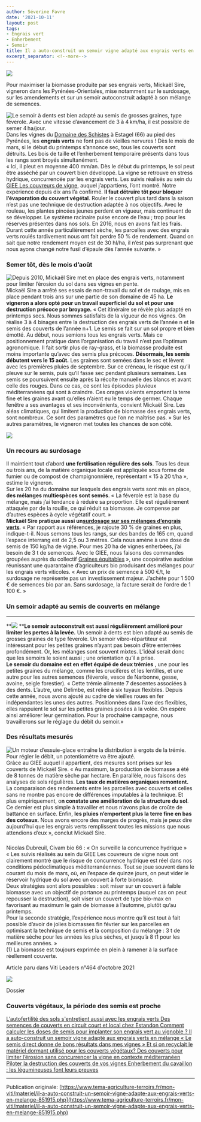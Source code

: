 ```yaml
---
author: Séverine Favre
date: '2021-10-11'
layout: post
tags:
- Engrais vert
- Enherbement
- Semoir
title: Il a auto-construit un semoir vigne adapté aux engrais verts en mélange
excerpt_separator: <!--more-->
---
```


![](/assets/476f39815020fbcdd6e6644d58da2b4c.jpg)



Pour maximiser la biomasse produite par ses engrais verts, Mickaël Sire, vigneron dans les Pyrénées-Orientales, mise notamment sur le surdosage, sur les amendements et sur un semoir autoconstruit adapté à son mélange de semences.


<!--more-->
![Le semoir à dents est bien adapté au semis de grosses graines, type féverole. Avec une vitesse d’avancement de 3 à 4 km/ha, il est possible de semer 4 ha/jour.](/assets/fb94fc3c901fd5c6b1b891206dae5021.jpg) Dans les vignes du [Domaine des Schistes](https://domainedesschistes.com) à Estagel (66) au pied des Pyrénées, les **engrais verts** ne font pas de vieilles nervures ! Dès le mois de mars, si le début du printemps s’annonce sec, tous les couverts sont détruits. Les bois de taille et l’enherbement temporaire présents dans tous les rangs sont broyés simultanément.  
« Ici, il pleut en moyenne 400 mm/an. Dès le début du printemps, le sol peut être asséché par un couvert bien développé. La vigne se retrouve en stress hydrique, concurrencée par les engrais verts. Les suivis réalisés au sein du [GIEE Les couvreurs de vigne](https://rd-agri.fr/detail/PROJET/collectifs_agroecologie_18agiocc_098), auquel j’appartiens, l’ont montré. Notre expérience depuis dix ans l’a confirmé. **Il faut détruire tôt pour bloquer l’évaporation du couvert végétal**. Rouler le couvert plus tard dans la saison n’est pas une technique de destruction adaptée à nos objectifs. Avec le rouleau, les plantes pincées jeunes perdent en vigueur, mais continuent de se développer. Le système racinaire puise encore de l’eau ; trop pour les réserves présentes dans nos sols. En 2016, nous en avons fait les frais. Durant cette année particulièrement sèche, les parcelles avec des engrais verts roulés tardivement nous ont fait perdre 50 % de rendement. Quand on sait que notre rendement moyen est de 30 hl/ha, il n’est pas surprenant que nous ayons changé notre fusil d’épaule dès l’année suivante. »

### Semer tôt, dès le mois d’août

![Depuis 2010, Mickaël Sire met en place des engrais verts, notamment pour limiter l’érosion du sol dans ses vignes en pente.](/assets/122cf86a8607d485a032143fbbeb8734.jpg) Mickaël Sire a arrêté ses essais de non-travail du sol et de roulage, mis en place pendant trois ans sur une partie de son domaine de 45 ha. **Le vigneron a alors opté pour un travail superficiel du sol et pour une destruction précoce par broyage.** « Cet itinéraire se révèle plus adapté en printemps secs. Nous sommes satisfaits de la vigueur de nos vignes. On réalise 3 à 4 binages entre la destruction des engrais verts de l’année n et le semis des couverts de l’année n+1. Le semis se fait sur un sol propre et bien émotté. Au début, nous semions tous les engrais verts. Mais ce positionnement pratique dans l’organisation du travail n’est pas l’optimum agronomique. Il fait sortir plus de ray-grass, et la biomasse produite est moins importante qu’avec des semis plus précoces. **Désormais, les semis débutent vers le 15 août.** Les graines sont semées dans le sec et lèvent avec les premières pluies de septembre. Sur ce créneau, le risque est qu’il pleuve sur le semis, puis qu’il fasse sec pendant plusieurs semaines. Les semis se poursuivent ensuite après la récolte manuelle des blancs et avant celle des rouges. Dans ce cas, ce sont les épisodes pluvieux méditerranéens qui sont à craindre. Ces orages violents emportent la terre fine et les graines avant qu’elles n’aient eu le temps de germer. Chaque fenêtre a ses avantages et ses inconvénients, convient Mickaël Sire. Les aléas climatiques, qui limitent la production de biomasse des engrais verts, sont nombreux. Ce sont des paramètres que l’on ne maîtrise pas. » Sur les autres paramètres, le vigneron met toutes les chances de son côté.

![](/assets/a2f7aef6e85eca071e8c2deea57559ad.jpg)

### Un recours au surdosage

Il maintient tout d’abord **une fertilisation régulière des sols**. Tous les deux ou trois ans, de la matière organique locale est appliquée sous forme de fumier ou de compost de champignonnière, représentant « 15 à 20 t/ha », estime le vigneron.  
Sur les 20 ha du domaine sur lesquels des engrais verts sont mis en place, **des mélanges multiespèces sont semés**. « La féverole est la base du mélange, mais j’ai tendance à réduire sa proportion. Elle est régulièrement attaquée par de la rouille, ce qui réduit sa biomasse. Je compense par d’autres espèces à cycle végétatif court. »  
**Mickaël Sire pratique aussi un[surdosage sur ses mélanges d’engrais verts](/node/27148/print)**. « Par rapport aux références, je rajoute 30 % de graines en plus, indique-t-il. Nous semons tous les rangs, sur des bandes de 165 cm, quand l’espace interrang est de 2,5 ou 3 mètres. Cela nous amène à une dose de semis de 150 kg/ha de vigne. Pour mes 20 ha de vignes enherbées, j’ai besoin de 3 t de semences. Avec le GIEE, nous faisons des commandes groupées auprès du collectif [Graines équitables](http://www.graines-equitables.fr/) », une coopérative audoise réunissant une quarantaine d’agriculteurs bio produisant des mélanges pour les engrais verts viticoles. « Avec un prix de semence à 500 €/t, le surdosage ne représente pas un investissement majeur. J’achète pour 1 500 € de semences bio par an. Sans surdosage, la facture serait de l’ordre de 1 100 €. »

### Un semoir adapté au semis de couverts en mélange

****

**![](/assets/a521e4fdfbc2a4c6e031ebeab6dcbe7d.jpg) ****Le semoir autoconstruit est aussi régulièrement amélioré pour limiter les pertes à la levée.** Un semoir à dents est bien adapté au semis de grosses graines de type féverole. Un semoir vibro-répartiteur est intéressant pour les petites graines n’ayant pas besoin d’être enterrées profondément. Or, les mélanges sont souvent mixtes. L’idéal serait donc que les semoirs le soient aussi ; une orientation qu’il a prise.  
**Le semoir du domaine est en effet équipé de deux trémies** , une pour les petites graines du mélange, comme les crucifères et les lentilles, et une autre pour les autres semences (féverole, vesce de Narbonne, gesse, avoine, seigle forestier). « Cette trémie alimente 7 descentes associées à des dents. L’autre, une Delimbe, est reliée à six tuyaux flexibles. Depuis cette année, nous avons ajouté au cadre de vieilles roues en fer indépendantes les unes des autres. Positionnées dans l’axe des flexibles, elles rappuient le sol sur les petites graines posées à la volée. On espère ainsi améliorer leur germination. Pour la prochaine campagne, nous travaillerons sur le réglage du débit du semoir.»

### Des résultats mesurés

![Un moteur d’essuie-glace entraîne la distribution à ergots de la trémie. Pour régler le débit, un potentiomètre va être ajouté.](/assets/b8aead92d334267c441bd9d3ea05231a.jpg) Grâce au GIEE auquel il appartient, des mesures sont prises sur les couverts de Mickaël Sire. « Au maximum, la production de biomasse a été de 8 tonnes de matière sèche par hectare. En parallèle, nous faisons des analyses de sols régulières. **Les taux de matières organiques remontent.** La comparaison des rendements entre les parcelles avec couverts et celles sans ne montre pas encore de différences imputables à la technique. Et plus empiriquement, o**n constate une amélioration de la structure du sol**. Ce dernier est plus simple à travailler et nous n’avons plus de croûte de battance en surface. Enfin, **les pluies n’emportent plus la terre fine en bas des coteaux**. Nous avons encore des marges de progrès, mais je peux dire aujourd’hui que les engrais verts remplissent toutes les missions que nous attendions d’eux », conclut Mickaël Sire.

### 

Nicolas Dubreuil, Civam bio 66 : « On surveille la concurrence hydrique »  
« Les suivis réalisés au sein du GIEE Les couvreurs de vigne nous ont clairement montré que le risque de concurrence hydrique est réel dans nos conditions pédoclimatiques méditerranéennes. Tout se joue souvent dans le courant du mois de mars, où, en l’espace de quinze jours, on peut vider le réservoir hydrique du sol avec un couvert à forte biomasse.  
Deux stratégies sont alors possibles : soit miser sur un couvert à faible biomasse avec un objectif de portance au printemps (auquel cas on peut repousser la destruction), soit viser un couvert de type bio-max en favorisant au maximum le gain de biomasse à l’automne, plutôt qu’au printemps.  
Pour la seconde stratégie, l’expérience nous montre qu’il est tout à fait possible d’avoir de jolies biomasses fin février sur les parcelles en optimisant la technique de semis et la composition du mélange : 3 t de matière sèche pour les années les plus sèches, et jusqu’à 8 t1 pour les meilleures années. »  
(1) La biomasse est toujours exprimée en plein à ramener à la surface réellement couverte.

Article paru dans Viti Leaders n°464 d'octobre 2021 

![](/assets/c20d98e17e7018bf9f7f55ea24fa1448.png)

Dossier

### Couverts végétaux, la période des semis est proche

[  L’autofertilité des sols s'entretient aussi avec les engrais verts  ](/mon-viti/viticulture/lautofertilite-des-sols-sentretient-aussi-avec-les-engrais-verts-852616.php) [  Des semences de couverts en circuit court et local chez Estandon  ](/mon-viti/viticulture/des-semences-de-couverts-en-circuit-court-et-local-chez-estandon-903534.php) [  Comment calculer les doses de semis pour implanter son engrais vert au vignoble ?  ](/mon-viti/viticulture/comment-calculer-les-doses-de-semis-pour-implanter-son-engrais-vert-au-vignoble-852214.php) [  Il a auto-construit un semoir vigne adapté aux engrais verts en mélange  ](/mon-viti/materiel/il-a-auto-construit-un-semoir-vigne-adapte-aux-engrais-verts-en-melange-851915.php) [  « Le semis direct donne de bons résultats dans mes vignes »  ](/mon-viti/viticulture/le-semis-direct-donne-de-bons-resultats-dans-mes-vignes-886257.php) [  Et si on recyclait le matériel dormant utilisé pour les couverts végétaux?  ](/mon-viti/viticulture/bonne-idee-recycler-les-outils-inutilises-sur-les-exploitations-au-service-des-couverts-vegetaux-en-viticulture-901074.php) [  Des couverts pour limiter l’érosion sans concurrencer la vigne en contexte méditerranéen  ](/mon-viti/viticulture/des-couverts-pour-limiter-lerosion-sans-concurrencer-la-vigne-en-contexte-mediterraneen-851372.php) [  Piloter la destruction des couverts de vos vignes  ](/mon-viti/viticulture/piloter-la-destruction-des-couverts-de-vos-vignes-852033.php) [  Enherbement du cavaillon : les légumineuses font leurs preuves  ](/mon-viti/viticulture/enherbement-du-cavaillon-les-legumineuses-font-leurs-preuves-891170.php)

---

Publication originale: [https://www.tema-agriculture-terroirs.fr/mon-viti/materiel/il-a-auto-construit-un-semoir-vigne-adapte-aux-engrais-verts-en-melange-851915.php](https://www.tema-agriculture-terroirs.fr/mon-viti/materiel/il-a-auto-construit-un-semoir-vigne-adapte-aux-engrais-verts-en-melange-851915.php)
